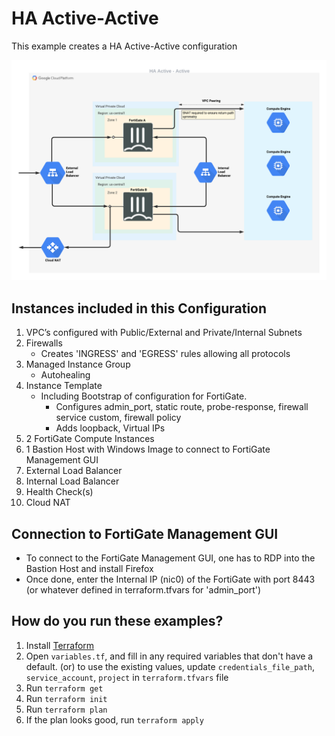 # HA Active-Active

This example creates a HA Active-Active configuration

![Image of HA Active/Active](/GCP/examples/ha-active-active/HA-Active-Active.png)

## Instances included in this Configuration

1. VPC’s configured with Public/External and Private/Internal Subnets
1. Firewalls
    - Creates 'INGRESS' and 'EGRESS' rules allowing all protocols
1. Managed Instance Group
    - Autohealing
1. Instance Template
    - Including Bootstrap of configuration for FortiGate.
        - Configures admin_port, static route, probe-response, firewall service custom, firewall policy
        - Adds loopback, Virtual IPs
1. 2 FortiGate Compute Instances
1. 1 Bastion Host with Windows Image to connect to FortiGate Management GUI
1. External Load Balancer
1. Internal Load Balancer
1. Health Check(s)
1. Cloud NAT

## Connection to FortiGate Management GUI
- To connect to the FortiGate Management GUI, one has to RDP into the Bastion Host and install Firefox
- Once done, enter the Internal IP (nic0) of the FortiGate with port 8443 (or whatever defined in terraform.tfvars for 'admin_port')

## How do you run these examples?

1. Install [Terraform](https://www.terraform.io/)
1. Open `variables.tf`,  and fill in any required variables that don't have a default. (or) to use the existing values, update `credentials_file_path`, `service_account`, `project`
   in `terraform.tfvars` file   
1. Run `terraform get`
1. Run `terraform init`
1. Run `terraform plan`
1. If the plan looks good, run `terraform apply`
